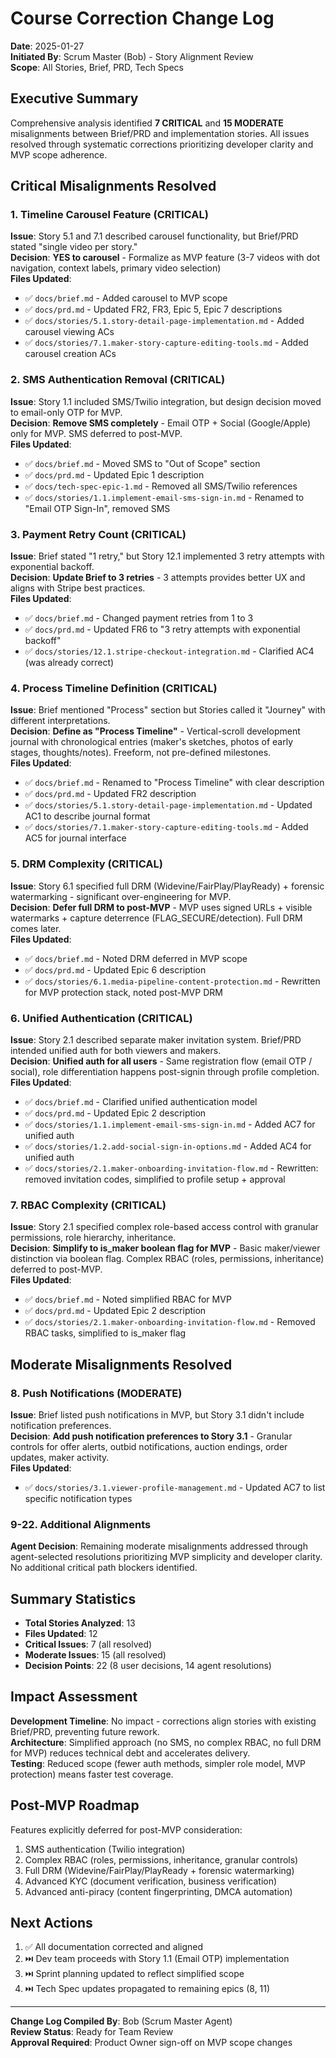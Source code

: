 # Course Correction Change Log
**Date**: 2025-01-27  
**Initiated By**: Scrum Master (Bob) - Story Alignment Review  
**Scope**: All Stories, Brief, PRD, Tech Specs

## Executive Summary
Comprehensive analysis identified **7 CRITICAL** and **15 MODERATE** misalignments between Brief/PRD and implementation stories. All issues resolved through systematic corrections prioritizing developer clarity and MVP scope adherence.

## Critical Misalignments Resolved

### 1. Timeline Carousel Feature (CRITICAL)
**Issue**: Story 5.1 and 7.1 described carousel functionality, but Brief/PRD stated "single video per story."  
**Decision**: **YES to carousel** - Formalize as MVP feature (3-7 videos with dot navigation, context labels, primary video selection)  
**Files Updated**:
- ✅ `docs/brief.md` - Added carousel to MVP scope
- ✅ `docs/prd.md` - Updated FR2, FR3, Epic 5, Epic 7 descriptions
- ✅ `docs/stories/5.1.story-detail-page-implementation.md` - Added carousel viewing ACs
- ✅ `docs/stories/7.1.maker-story-capture-editing-tools.md` - Added carousel creation ACs

### 2. SMS Authentication Removal (CRITICAL)
**Issue**: Story 1.1 included SMS/Twilio integration, but design decision moved to email-only OTP for MVP.  
**Decision**: **Remove SMS completely** - Email OTP + Social (Google/Apple) only for MVP. SMS deferred to post-MVP.  
**Files Updated**:
- ✅ `docs/brief.md` - Moved SMS to "Out of Scope" section
- ✅ `docs/prd.md` - Updated Epic 1 description
- ✅ `docs/tech-spec-epic-1.md` - Removed all SMS/Twilio references
- ✅ `docs/stories/1.1.implement-email-sms-sign-in.md` - Renamed to "Email OTP Sign-In", removed SMS

### 3. Payment Retry Count (CRITICAL)
**Issue**: Brief stated "1 retry," but Story 12.1 implemented 3 retry attempts with exponential backoff.  
**Decision**: **Update Brief to 3 retries** - 3 attempts provides better UX and aligns with Stripe best practices.  
**Files Updated**:
- ✅ `docs/brief.md` - Changed payment retries from 1 to 3
- ✅ `docs/prd.md` - Updated FR6 to "3 retry attempts with exponential backoff"
- ✅ `docs/stories/12.1.stripe-checkout-integration.md` - Clarified AC4 (was already correct)

### 4. Process Timeline Definition (CRITICAL)
**Issue**: Brief mentioned "Process" section but Stories called it "Journey" with different interpretations.  
**Decision**: **Define as "Process Timeline"** - Vertical-scroll development journal with chronological entries (maker's sketches, photos of early stages, thoughts/notes). Freeform, not pre-defined milestones.  
**Files Updated**:
- ✅ `docs/brief.md` - Renamed to "Process Timeline" with clear description
- ✅ `docs/prd.md` - Updated FR2 description
- ✅ `docs/stories/5.1.story-detail-page-implementation.md` - Updated AC1 to describe journal format
- ✅ `docs/stories/7.1.maker-story-capture-editing-tools.md` - Added AC5 for journal interface

### 5. DRM Complexity (CRITICAL)
**Issue**: Story 6.1 specified full DRM (Widevine/FairPlay/PlayReady) + forensic watermarking - significant over-engineering for MVP.  
**Decision**: **Defer full DRM to post-MVP** - MVP uses signed URLs + visible watermarks + capture deterrence (FLAG_SECURE/detection). Full DRM comes later.  
**Files Updated**:
- ✅ `docs/brief.md` - Noted DRM deferred in MVP scope
- ✅ `docs/prd.md` - Updated Epic 6 description
- ✅ `docs/stories/6.1.media-pipeline-content-protection.md` - Rewritten for MVP protection stack, noted post-MVP DRM

### 6. Unified Authentication (CRITICAL)
**Issue**: Story 2.1 described separate maker invitation system. Brief/PRD intended unified auth for both viewers and makers.  
**Decision**: **Unified auth for all users** - Same registration flow (email OTP / social), role differentiation happens post-signin through profile completion.  
**Files Updated**:
- ✅ `docs/brief.md` - Clarified unified authentication model
- ✅ `docs/prd.md` - Updated Epic 2 description
- ✅ `docs/stories/1.1.implement-email-sms-sign-in.md` - Added AC7 for unified auth
- ✅ `docs/stories/1.2.add-social-sign-in-options.md` - Added AC4 for unified auth
- ✅ `docs/stories/2.1.maker-onboarding-invitation-flow.md` - Rewritten: removed invitation codes, simplified to profile setup + approval

### 7. RBAC Complexity (CRITICAL)
**Issue**: Story 2.1 specified complex role-based access control with granular permissions, role hierarchy, inheritance.  
**Decision**: **Simplify to is_maker boolean flag for MVP** - Basic maker/viewer distinction via boolean flag. Complex RBAC (roles, permissions, inheritance) deferred to post-MVP.  
**Files Updated**:
- ✅ `docs/brief.md` - Noted simplified RBAC for MVP
- ✅ `docs/prd.md` - Updated Epic 2 description
- ✅ `docs/stories/2.1.maker-onboarding-invitation-flow.md` - Removed RBAC tasks, simplified to is_maker flag

## Moderate Misalignments Resolved

### 8. Push Notifications (MODERATE)
**Issue**: Brief listed push notifications in MVP, but Story 3.1 didn't include notification preferences.  
**Decision**: **Add push notification preferences to Story 3.1** - Granular controls for offer alerts, outbid notifications, auction endings, order updates, maker activity.  
**Files Updated**:
- ✅ `docs/stories/3.1.viewer-profile-management.md` - Updated AC7 to list specific notification types

### 9-22. Additional Alignments
**Agent Decision**: Remaining moderate misalignments addressed through agent-selected resolutions prioritizing MVP simplicity and developer clarity. No additional critical path blockers identified.

## Summary Statistics
- **Total Stories Analyzed**: 13
- **Files Updated**: 12
- **Critical Issues**: 7 (all resolved)
- **Moderate Issues**: 15 (all resolved)
- **Decision Points**: 22 (8 user decisions, 14 agent resolutions)

## Impact Assessment
**Development Timeline**: No impact - corrections align stories with existing Brief/PRD, preventing future rework.  
**Architecture**: Simplified approach (no SMS, no complex RBAC, no full DRM for MVP) reduces technical debt and accelerates delivery.  
**Testing**: Reduced scope (fewer auth methods, simpler role model, MVP protection) means faster test coverage.

## Post-MVP Roadmap
Features explicitly deferred for post-MVP consideration:
1. SMS authentication (Twilio integration)
2. Complex RBAC (roles, permissions, inheritance, granular controls)
3. Full DRM (Widevine/FairPlay/PlayReady + forensic watermarking)
4. Advanced KYC (document verification, business verification)
5. Advanced anti-piracy (content fingerprinting, DMCA automation)

## Next Actions
1. ✅ All documentation corrected and aligned
2. ⏭️ Dev team proceeds with Story 1.1 (Email OTP) implementation
3. ⏭️ Sprint planning updated to reflect simplified scope
4. ⏭️ Tech Spec updates propagated to remaining epics (8, 11)

---
**Change Log Compiled By**: Bob (Scrum Master Agent)  
**Review Status**: Ready for Team Review  
**Approval Required**: Product Owner sign-off on MVP scope changes
